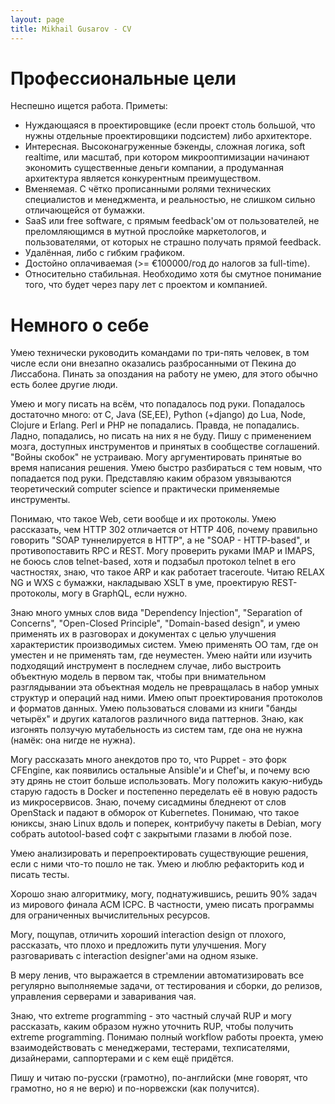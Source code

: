 ```yaml
---
layout: page
title: Mikhail Gusarov - CV
---
```


# Профессиональные цели

Неспешно ищется работа. Приметы:

- Нуждающаяся в проектировщике (если проект столь большой, что нужны отдельные проектировщики подсистем) либо архитекторе.
- Интересная. Высоконагруженные бэкенды, сложная логика, soft realtime, или масштаб, при котором микрооптимизации начинают экономить существенные деньги компании, а продуманная архитектура является конкурентным преимуществом.
- Вменяемая. С чётко прописанными ролями технических специалистов и менеджмента, и реальностью, не слишком сильно отличающейся от бумажки.
- SaaS или free software, с прямым feedback'ом от пользователей, не преломляющимся в мутной прослойке маркетологов, и пользователями, от которых не страшно получать прямой feedback.
- Удалённая, либо с гибким графиком.
- Достойно оплачиваемая (>= €100000/год до налогов за full-time).
- Относительно стабильная. Необходимо хотя бы смутное понимание того, что будет через пару лет с проектом и компанией.

# Немного о себе

Умею технически руководить командами по три-пять человек, в том числе если они
внезапно оказались разбросанными от Пекина до Лиссабона. Пинать за опоздания на
работу не умею, для этого обычно есть более другие люди.

Умею и могу писать на всём, что попадалось под руки. Попадалось достаточно
много: от C, Java (SE,EE), Python (+django) до Lua, Node, Clojure и Erlang.
Perl и PHP не попадались. Правда, не попадались. Ладно, попадались, но писать
на них я не буду. Пишу с применением мозга, доступных инструментов и принятых
в сообществе соглашений. "Войны скобок" не устраиваю. Могу аргументировать
принятые во время написания решения. Умею быстро разбираться с тем новым,
что попадается под руки. Представляю каким образом увязываются теоретический
computer science и практически применяемые инструменты.

Понимаю, что такое Web, сети вообще и их протоколы. Умею рассказать, чем HTTP
302 отличается от HTTP 406, почему правильно говорить "SOAP туннелируется в
HTTP", а не "SOAP - HTTP-based", и противопоставить RPC и REST. Могу проверить
руками IMAP и IMAPS, не боюсь слов telnet-based, хотя и подзабыл протокол telnet
в его частностях, знаю, что такое ARP и как работает traceroute. Читаю RELAX NG
и WXS с бумажки, накладываю XSLT в уме, проектирую REST-протоколы, могу в
GraphQL, если нужно.

Знаю много умных слов вида "Dependency Injection", "Separation of Concerns",
"Open-Closed Principle", "Domain-based design", и умею применять их в
разговорах и документах с целью улучшения характеристик производимых систем.
Умею применять ОО там, где он уместен и не применять там, где неуместен. Умею
найти или изучить подходящий инструмент в последнем случае, либо выстроить
объектную модель в первом так, чтобы при внимательном разглядывании эта
объектная модель не превращалась в набор умных структур и операций над ними.
Имею опыт проектирования протоколов и форматов данных. Умею пользоваться словами
из книги "банды четырёх" и других каталогов различного вида паттернов. Знаю,
как изгонять ползучую мутабельность из систем там, где она не нужна (намёк: она
нигде не нужна).

Могу рассказать много анекдотов про то, что Puppet - это форк CFEngine, как
появились остальные Ansible'и и Chef'ы, и почему всю эту дрянь не стоит больше
использовать. Могу положить какую-нибудь старую гадость в Docker и постепенно
переделать её в новую радость из микросервисов. Знаю, почему сисадмины бледнеют
от слов OpenStack и падают в обморок от Kubernetes. Понимаю, что такое юниксы,
знаю Linux вдоль и поперек, контрибучу пакеты в Debian, могу собрать
autotool-based софт с закрытыми глазами в любой позе.

Умею анализировать и перепроектировать существующие решения, если с ними
что-то пошло не так. Умею и люблю рефакторить код и писать тесты.

Хорошо знаю алгоритмику, могу, поднатужившись, решить 90% задач из мирового
финала ACM ICPC. В частности, умею писать программы для ограниченных
вычислительных ресурсов.

Могу, пощупав, отличить хороший interaction design от плохого, рассказать, что
плохо и предложить пути улучшения. Могу разговаривать с interaction designer'ами
на одном языке.

В меру ленив, что выражается в стремлении автоматизировать все регулярно
выполняемые задачи, от тестирования и сборки, до релизов, управления серверами и
заваривания чая.

Знаю, что extreme programming - это частный случай RUP и могу рассказать, каким
образом нужно уточнить RUP, чтобы получить extreme programming. Понимаю полный
workflow работы проекта, умею взаимодействовать с менеджерами, тестерами,
техписателями, дизайнерами, саппортерами и с кем ещё придётся.

Пишу и читаю по-русски (грамотно), по-английски (мне говорят, что грамотно,
но я не верю) и по-норвежски (как получится).
